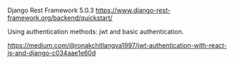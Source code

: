Django Rest Framework 5.0.3
https://www.django-rest-framework.org/backend/quickstart/

Using authentication methods:
jwt and basic authentication.

https://medium.com/@ronakchitlangya1997/jwt-authentication-with-react-js-and-django-c034aae1e60d

